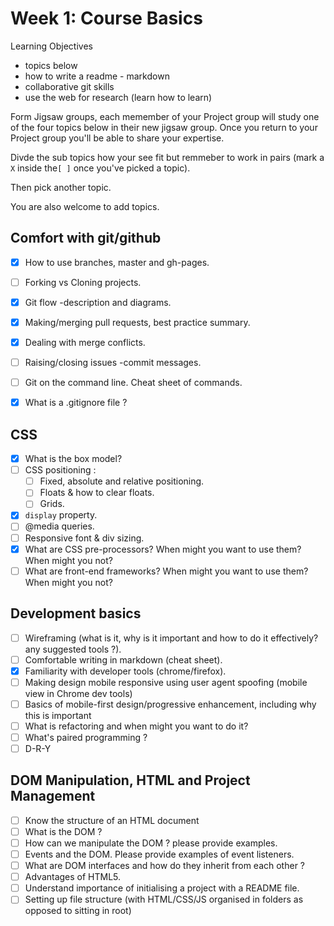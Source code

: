 # Week 1: Course Basics

Learning Objectives 

- topics below
- how to write a readme - markdown
- collaborative git skills
- use the web for research (learn how to learn)


Form Jigsaw groups, each memember of your Project group will study one of the four topics below in their new jigsaw group.
Once you return to your Project group you'll be able to share your expertise.

Divde the sub topics how your see fit but remmeber to work in pairs (mark a `X` inside the`[ ]` once you've picked a topic).

Then pick another topic.

You are also welcome to add topics.

## Comfort with git/github
- [x] How to use branches, master and gh-pages.
- [ ] Forking vs Cloning  projects.
- [x] Git flow -description and diagrams. 
- [x] Making/merging pull requests, best practice summary.
- [x] Dealing with merge conflicts.
- [ ] Raising/closing issues -commit messages. 
- [ ] Git on the command line. Cheat sheet of commands.
- [x] What is a .gitignore file ?


## CSS
- [x] What is the box model?
- [ ] CSS positioning :
  - [ ] Fixed, absolute and relative positioning.
  - [ ] Floats & how to clear floats.
  - [ ] Grids. 
- [x] `display` property.
- [ ] @media queries.
- [ ] Responsive font & div sizing.
- [X] What are CSS pre-processors? When might you want to use them? When might you not?
- [ ] What are front-end frameworks? When might you want to use them? When might you not?

## Development basics
- [ ] Wireframing (what is it, why is it important and how to do it effectively? any suggested tools ?).
- [ ] Comfortable writing in markdown (cheat sheet). 
- [x] Familiarity with developer tools (chrome/firefox).
- [ ] Making design mobile responsive using user agent spoofing (mobile view in Chrome dev tools)
- [ ] Basics of mobile-first design/progressive enhancement, including why this is important
- [ ] What is refactoring and when might you want to do it?
- [ ] What's paired programming ? 
- [ ] D-R-Y

## DOM Manipulation, HTML and Project Management
- [ ] Know the structure of an HTML document
- [ ] What is the DOM ? 
- [ ] How can we manipulate the DOM ? please provide examples.  
- [ ] Events and the DOM. Please provide examples of event listeners. 
- [ ] What are DOM interfaces and how do they inherit from each other ? 
- [ ] Advantages of HTML5. 
- [ ] Understand importance of initialising a project with a README file.
- [ ] Setting up file structure (with HTML/CSS/JS organised in folders as opposed to sitting in root)
